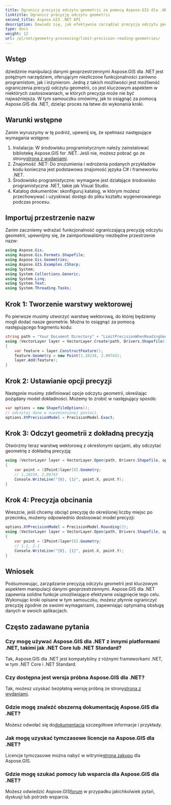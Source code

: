 ```yaml
---
title: Ogranicz precyzję odczytu geometrii za pomocą Aspose.GIS dla .NET
linktitle: Ogranicz precyzję odczytu geometrii
second_title: Aspose.GIS .NET API
description: Dowiedz się, jak efektywnie zarządzać precyzją odczytu geometrii przy użyciu Aspose.GIS dla .NET. Postępuj zgodnie z naszym przewodnikiem krok po kroku, aby uzyskać optymalną obsługę danych.
type: docs
weight: 12
url: /pl/net/geometry-processing/limit-precision-reading-geometries/
---
```

## Wstęp
dziedzinie manipulacji danymi geoprzestrzennymi Aspose.GIS dla .NET jest potężnym narzędziem, oferującym niezliczone funkcjonalności zarówno programistom, jak i inżynierom. Jedną z takich możliwości jest możliwość ograniczenia precyzji odczytu geometrii, co jest kluczowym aspektem w niektórych zastosowaniach, w których precyzja może nie być najważniejsza. W tym samouczku omówimy, jak to osiągnąć za pomocą Aspose.GIS dla .NET, dzieląc proces na łatwe do wykonania kroki.
## Warunki wstępne
Zanim wyruszymy w tę podróż, upewnij się, że spełniasz następujące wymagania wstępne:
1.  Instalacja: W środowisku programistycznym należy zainstalować bibliotekę Aspose.GIS for .NET. Jeśli nie, możesz pobrać go ze strony[strona z wydaniami](https://releases.aspose.com/gis/net/).
2. Znajomość .NET: Do zrozumienia i wdrożenia podanych przykładów kodu konieczna jest podstawowa znajomość języka C# i frameworku .NET.
3. Środowisko programistyczne: wymagane jest działające środowisko programistyczne .NET, takie jak Visual Studio.
4. Katalog dokumentów: skonfiguruj katalog, w którym możesz przechowywać i uzyskiwać dostęp do pliku kształtu wygenerowanego podczas procesu.

## Importuj przestrzenie nazw
Zanim zaczniemy wdrażać funkcjonalność ograniczającą precyzję odczytu geometrii, upewnijmy się, że zaimportowaliśmy niezbędne przestrzenie nazw:
```csharp
using Aspose.Gis;
using Aspose.Gis.Formats.Shapefile;
using Aspose.Gis.Geometries;
using Aspose.GIS.Examples.CSharp;
using System;
using System.Collections.Generic;
using System.Linq;
using System.Text;
using System.Threading.Tasks;
```

## Krok 1: Tworzenie warstwy wektorowej
Po pierwsze musimy utworzyć warstwę wektorową, do której będziemy mogli dodać nasze geometrie. Można to osiągnąć za pomocą następującego fragmentu kodu:
```csharp
string path = "Your Document Directory" + "LimitPrecisionWhenReadingGeometries_out.shp";
using (VectorLayer layer = VectorLayer.Create(path, Drivers.Shapefile))
{
	var feature = layer.ConstructFeature();
	feature.Geometry = new Point(1.10234, 2.09743);
	layer.Add(feature);
}
```
## Krok 2: Ustawianie opcji precyzji
Następnie musimy zdefiniować opcje odczytu geometrii, określając pożądany model dokładności. Możemy to zrobić w następujący sposób:
```csharp
var options = new ShapefileOptions();
// odczytaj dane w niezmienionej postaci.
options.XYPrecisionModel = PrecisionModel.Exact;
```
## Krok 3: Odczyt geometrii z dokładną precyzją
Otwórzmy teraz warstwę wektorową z określonymi opcjami, aby odczytać geometrię z dokładną precyzją:
```csharp
using (VectorLayer layer = VectorLayer.Open(path, Drivers.Shapefile, options))
{
	var point = (IPoint)layer[0].Geometry;
	// 1,10234, 2,09743
	Console.WriteLine("{0}, {1}", point.X, point.Y);
}
```
## Krok 4: Precyzja obcinania
Wreszcie, jeśli chcemy obciąć precyzję do określonej liczby miejsc po przecinku, możemy odpowiednio dostosować model precyzji:
```csharp
options.XYPrecisionModel = PrecisionModel.Rounding(2);
using (VectorLayer layer = VectorLayer.Open(path, Drivers.Shapefile, options))
{
	var point = (IPoint)layer[0].Geometry;
	// 1.1, 2.1
	Console.WriteLine("{0}, {1}", point.X, point.Y);
}
```

## Wniosek
Podsumowując, zarządzanie precyzją odczytu geometrii jest kluczowym aspektem manipulacji danymi geoprzestrzennymi. Aspose.GIS dla .NET zapewnia solidne funkcje umożliwiające efektywne osiągnięcie tego celu. Wykonując kroki opisane w tym samouczku, możesz płynnie ograniczyć precyzję zgodnie ze swoimi wymaganiami, zapewniając optymalną obsługę danych w swoich aplikacjach.
## Często zadawane pytania
### Czy mogę używać Aspose.GIS dla .NET z innymi platformami .NET, takimi jak .NET Core lub .NET Standard?
Tak, Aspose.GIS dla .NET jest kompatybilny z różnymi frameworkami .NET, w tym .NET Core i .NET Standard.
### Czy dostępna jest wersja próbna Aspose.GIS dla .NET?
 Tak, możesz uzyskać bezpłatną wersję próbną ze strony[strona z wydaniami](https://releases.aspose.com/).
### Gdzie mogę znaleźć obszerną dokumentację Aspose.GIS dla .NET?
 Możesz odwołać się do[dokumentacja](https://reference.aspose.com/gis/net/) szczegółowe informacje i przykłady.
### Jak mogę uzyskać tymczasowe licencje na Aspose.GIS dla .NET?
 Licencje tymczasowe można nabyć w witrynie[strona zakupu](https://purchase.aspose.com/temporary-license/) dla Aspose.GIS.
### Gdzie mogę szukać pomocy lub wsparcia dla Aspose.GIS dla .NET?
 Możesz odwiedzić Aspose.GIS[forum](https://forum.aspose.com/c/gis/33) w przypadku jakichkolwiek pytań, dyskusji lub potrzeb wsparcia.